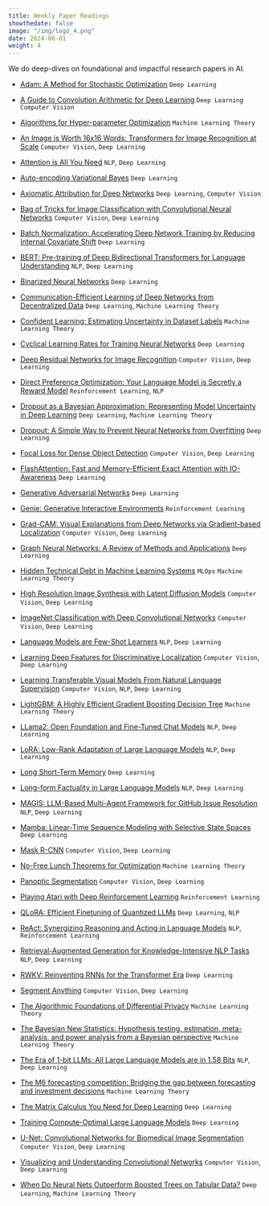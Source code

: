 ```yaml
---
title: Weekly Paper Readings
showthedate: false
image: "/img/logo_4.png"
date: 2024-06-01
weight: 4
---
```


We do deep-dives on foundational and impactful research papers in AI. 

* [Adam: A Method for Stochastic Optimization](https://arxiv.org/abs/1412.6980) `Deep Learning`

* [A Guide to Convolution Arithmetic for Deep Learning](https://arxiv.org/abs/1603.07285) `Deep Learning` `Computer Vision`

* [Algorithms for Hyper-parameter Optimization](https://papers.nips.cc/paper_files/paper/2011/hash/86e8f7ab32cfd12577bc2619bc635690-Abstract.html) `Machine Learning Theory`

* [An Image is Worth 16x16 Words: Transformers for Image Recognition at Scale](https://arxiv.org/abs/2010.11929) `Computer Vision`, `Deep Learning`

* [Attention is All You Need](https://arxiv.org/abs/1706.03762) `NLP`, `Deep Learning`

* [Auto-encoding Variational Bayes](https://arxiv.org/abs/1312.6114) `Deep Learning`

* [Axiomatic Attribution for Deep Networks](https://arxiv.org/abs/1703.01365) `Deep Learning`, `Computer Vision`

* [Bag of Tricks for Image Classification with Convolutional Neural Networks](https://openaccess.thecvf.com/content_CVPR_2019/papers/He_Bag_of_Tricks_for_Image_Classification_with_Convolutional_Neural_Networks_CVPR_2019_paper.pdf) `Computer Vision`, `Deep Learning`

* [Batch Normalization: Accelerating Deep Network Training by Reducing Internal Covariate Shift](https://arxiv.org/abs/1502.03167) `Deep Learning`

* [BERT: Pre-training of Deep Bidirectional Transformers for Language Understanding](https://arxiv.org/abs/1810.04805) `NLP`, `Deep Learning`

* [Binarized Neural Networks](https://arxiv.org/abs/1602.02830) `Deep Learning`

* [Communication-Efficient Learning of Deep Networks from Decentralized Data](https://arxiv.org/abs/1602.05629) `Deep Learning`, `Machine Learning Theory`

* [Confident Learning: Estimating Uncertainty in Dataset Labels](https://arxiv.org/abs/1911.00068) `Machine Learning Theory`

* [Cyclical Learning Rates for Training Neural Networks](https://arxiv.org/abs/1506.01186) `Deep Learning`

* [Deep Residual Networks for Image Recognition](https://arxiv.org/abs/1512.03385) `Computer Vision`, `Deep Learning`

* [Direct Preference Optimization: Your Language Model is Secretly a Reward Model](https://arxiv.org/abs/2305.18290) `Reinforcement Learning`, `NLP`

* [Dropout as a Bayesian Approximation: Representing Model Uncertainty in Deep Learning](https://arxiv.org/abs/1506.02142) `Deep Learning`, `Machine Learning Theory`

* [Dropout: A Simple Way to Prevent Neural Networks from Overfitting](https://jmlr.org/papers/v15/srivastava14a.html) `Deep Learning`

* [Focal Loss for Dense Object Detection](https://arxiv.org/abs/1708.02002) `Computer Vision`, `Deep Learning`

* [FlashAttention: Fast and Memory-Efficient Exact Attention with IO-Awareness](https://arxiv.org/abs/2205.14135) `Deep Learning`

* [Generative Adversarial Networks](https://arxiv.org/abs/1406.2661) `Deep Learning`

* [Genie: Generative Interactive Environments](https://arxiv.org/abs/2402.15391) `Reinforcement Learning`

* [Grad-CAM: Visual Explanations from Deep Networks via Gradient-based Localization](https://arxiv.org/abs/1610.02391) `Computer Vision`, `Deep Learning`

* [Graph Neural Networks: A Review of Methods and Applications](https://arxiv.org/abs/1812.08434v6) `Deep Learning`

* [Hidden Technical Debt in Machine Learning Systems](https://proceedings.neurips.cc/paper_files/paper/2015/file/86df7dcfd896fcaf2674f757a2463eba-Paper.pdf) `MLOps` `Machine Learning Theory`

* [High Resolution Image Synthesis with Latent Diffusion Models](https://arxiv.org/abs/2112.10752) `Computer Vision`, `Deep Learning`

* [ImageNet Classification with Deep Convolutional Networks](https://papers.nips.cc/paper_files/paper/2012/hash/c399862d3b9d6b76c8436e924a68c45b-Abstract.html) `Computer Vision`, `Deep Learning`

* [Language Models are Few-Shot Learners](https://arxiv.org/abs/2005.14165) `NLP`, `Deep Learning`

* [Learning Deep Features for Discriminative Localization](https://arxiv.org/abs/1512.04150) `Computer Vision`, `Deep Learning`

* [Learning Transferable Visual Models From Natural Language Supervision](https://arxiv.org/abs/2103.00020) `Computer Vision`, `NLP`, `Deep Learning`

* [LightGBM: A Highly Efficient Gradient Boosting Decision Tree](https://papers.nips.cc/paper_files/paper/2017/hash/6449f44a102fde848669bdd9eb6b76fa-Abstract.html) `Machine Learning Theory`

* [LLama2: Open Foundation and Fine-Tuned Chat Models](https://arxiv.org/abs/2307.09288) `NLP`, `Deep Learning`

* [LoRA: Low-Rank Adaptation of Large Language Models](https://arxiv.org/abs/2106.09685) `NLP`, `Deep Learning`

* [Long Short-Term Memory](https://www.bioinf.jku.at/publications/older/2604.pdf) `Deep Learning`

* [Long-form Factuality in Large Language Models](https://arxiv.org/abs/2403.18802) `NLP`, `Deep Learning`

* [MAGIS: LLM-Based Multi-Agent Framework for GitHub Issue Resolution](https://arxiv.org/abs/2403.17927) `NLP`, `Deep Learning`

* [Mamba: Linear-Time Sequence Modeling with Selective State Spaces](https://arxiv.org/abs/2312.00752) `Deep Learning`

* [Mask R-CNN](https://arxiv.org/abs/1703.06870) `Computer Vision`, `Deep Learning`

* [No-Free Lunch Theorems for Optimization](https://www.cs.ubc.ca/~hutter/earg/papers07/00585893.pdf) `Machine Learning Theory`

* [Panoptic Segmentation](https://arxiv.org/abs/1801.00868) `Computer Vision`, `Deep Learning`

* [Playing Atari with Deep Reinforcement Learning](https://arxiv.org/abs/1312.5602) `Reinforcement Learning`

* [QLoRA: Efficient Finetuning of Quantized LLMs](https://arxiv.org/abs/2305.14314) `Deep Learning`, `NLP`

* [ReAct: Synergizing Reasoning and Acting in Language Models](https://arxiv.org/abs/2210.03629) `NLP`, `Reinforcement Learning`

* [Retrieval-Augmented Generation for Knowledge-Intensive NLP Tasks](https://arxiv.org/abs/2005.11401) `NLP`, `Deep Learning`

* [RWKV: Reinventing RNNs for the Transformer Era](https://arxiv.org/abs/2305.13048) `Deep Learning`

* [Segment Anything](https://arxiv.org/abs/2304.02643) `Computer Vision`, `Deep Learning`

* [The Algorithmic Foundations of Differential Privacy](https://www.cis.upenn.edu/~aaroth/Papers/privacybook.pdf) `Machine Learning Theory`

* [The Bayesian New Statistics: Hypothesis testing, estimation, meta-analysis, and power analysis from a Bayesian perspective](https://link.springer.com/article/10.3758/s13423-016-1221-4) `Machine Learning Theory`

* [The Era of 1-bit LLMs: All Large Language Models are in 1.58 Bits](https://arxiv.org/abs/2402.17764) `NLP`, `Deep Learning`

* [The M6 forecasting competition: Bridging the gap between forecasting and investment decisions](https://arxiv.org/abs/2310.13357) `Machine Learning Theory`

* [The Matrix Calculus You Need for Deep Learning](https://arxiv.org/abs/1802.01528) `Deep Learning`

* [Training Compute-Optimal Large Language Models](https://arxiv.org/abs/2203.15556) `Deep Learning`

* [U-Net: Convolutional Networks for Biomedical Image Segmentation](https://arxiv.org/abs/1505.04597) `Computer Vision`, `Deep Learning`

* [Visualizing and Understanding Convolutional Networks](https://arxiv.org/abs/1311.2901) `Computer Vision`, `Deep Learning`

* [When Do Neural Nets Outperform Boosted Trees on Tabular Data?](https://arxiv.org/abs/2305.02997) `Deep Learning`, `Machine Learning Theory`
